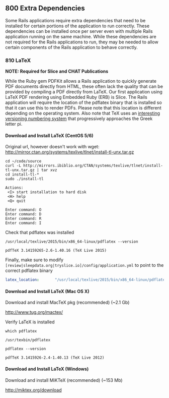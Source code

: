 ## 800 Extra Dependencies

Some Rails applications require extra dependencies that need to be installed for certain portions of the application to run correctly. These dependencies can be installed once per server even with multiple Rails application running on the same machine. While these dependencies are not required for the Rails applications to run, they may be needed to allow certain components of the Rails application to behave correctly.

### 810 LaTeX

**NOTE: Required for Slice and CHAT Publications**

While the Ruby gem PDFKit allows a Rails application to quickly generate PDF documents directly from HTML, these often lack the quality that can be provided by compiling a PDF directly from LaTeX. Our first application using LaTeX PDF rendering using Embedded Ruby (ERB) is Slice. The Rails application will require the location of the pdflatex binary that is installed so that it can use this to render PDFs. Please note that this location is different depending on the operating system. Also note that TeX uses an [interesting versioning numbering system](http://en.wikipedia.org/wiki/Software_versioning#TeX) that progressively approaches the Greek letter pi.

#### Download and Install LaTeX (CentOS 5/6)

Original url, however doesn't work with wget: http://mirror.ctan.org/systems/texlive/tlnet/install-tl-unx.tar.gz

```
cd ~/code/source
curl -L http://mirrors.ibiblio.org/CTAN/systems/texlive/tlnet/install-tl-unx.tar.gz | tar xvz
cd install-tl-*
sudo ./install-tl

Actions:
 <I> start installation to hard disk
 <H> help
 <Q> quit

Enter command: O
Enter command: D
Enter command: R
Enter command: I
```

Check that pdflatex was installed

```
/usr/local/texlive/2015/bin/x86_64-linux/pdflatex --version
```

```console
pdfTeX 3.14159265-2.6-1.40.16 (TeX Live 2015)
```

Finally, make sure to modify `[review|sleepdata.org|tryslice.io]/config/application.yml` to point to the correct pdflatex binary

```yml
latex_location:       "/usr/local/texlive/2015/bin/x86_64-linux/pdflatex"
```

#### Download and Install LaTeX (Mac OS X)

Download and install MacTeX pkg (recommended)  (~2.1 Gb)

  http://www.tug.org/mactex/

Verify LaTeX is installed

```
which pdflatex
```

```console
/usr/texbin/pdflatex
```

```
pdflatex --version
```

```console
pdfTeX 3.1415926-2.4-1.40.13 (TeX Live 2012)
```

#### Download and Install LaTeX (Windows)

Download and install MiKTeX (recommended) (~153 Mb)

  http://miktex.org/download
